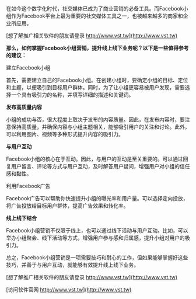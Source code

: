 在如今这个数字化时代，社交媒体已成为了商业营销的必备工具。而Facebook小组作为Facebook平台上最为重要的社交媒体工具之一，也被越来越多的商家和企业所应用。

[想了解推广相关软件的朋友请登录 http://www.vst.tw](http://www.vst.tw)

**那么，如何掌握Facebook小组营销，提升线上线下业务呢？以下是一些值得参考的建议：**

建立Facebook小组

首先，需要建立自己的Facebook小组。在创建小组时，要确定小组的目标、定位和主题，以便吸引到目标用户群体。同时，为了让小组更容易被用户发现，需要选择一个具有吸引力的名称，并填写详细的描述和关键词。

**发布高质量内容**

小组的成功与否，很大程度上取决于发布的内容质量。因此，在发布内容时，要注意保持高质量，并确保内容与小组主题相关，能够吸引用户的关注和讨论。此外，可以利用图片、视频等多种形式提升内容的吸引力。

**与用户互动**

Facebook小组的核心在于互动。因此，与用户的互动是至关重要的。可以通过回复用户留言、评论等方式与用户互动，及时解答用户疑问，增强用户对小组的信任感和黏性。

利用Facebook广告

Facebook广告可以帮助你快速提升小组的曝光率和用户量。可以选择定向投放，将广告投放给目标用户群体，提高广告效果和转化率。

**线上线下结合**

Facebook小组营销不仅限于线上，也可以通过线下活动与用户互动。比如，可以举办小组聚会、线下活动等方式，增强用户参与感和归属感，提升小组对用户的吸引力。

总之，Facebook小组营销是一项需要技巧和耐心的工作，但如果能够掌握好这些技巧，并善于与用户互动，就能够有效提升线上线下业务。

[想了解推广相关软件的朋友请登录 http://www.vst.tw](http://www.vst.tw)


[访问软件官网 http://www.vst.tw](http://www.vst.tw)
